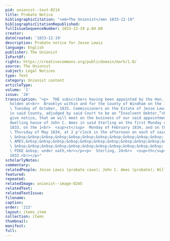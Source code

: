 ```yaml
---
pid: unionist--text-0214
title: Probate Notice
bibliographicCitation: "<em>The Unionist</em> 1833-12-19"
bibliographicCitationRepublished: 
fullIssueSequenceNumber: 1833-12-19 p.04.60
creator: 
dateCreated: '1833-12-19'
description: Probate notice for Jesse Lewis
language: English
publisher: The Unionist
IsPartOf: 
rights: https://creativecommons.org/publicdomain/mark/1.0/
source: The Unionist
subject: Legal Notices
type: Text
category: Unionist content
articleType: 
volume: '1'
issue: '20'
transcription: "<p>  THE subscribers having been appointed by the Hon. Superior Court
  holden at<br>  Brooklyn within and for the County of Windham on the 1<br>  <sup>st</sup>
  \ Tuesday of October, 1833. Commissioners on the Estate of Jesse Lewis of<br>  Sterling
  in said County, adjudged by said Court to be an “Insolvent Debtor,”<br>  hereby
  give notice, that we will meet on the business of our said appointment<br>  at the
  dwelling house of John C. Ames in said Sterling on the first Monday of<br>  December
  1833, on the 1<br>  <sup>st</sup>  Monday of February 1834, and on the 1<br>  <sup>st</sup>
  \ Thursday of May 1834, at 2 p’clock in the afternoon on each of said days.<br></p><p>
  \ &nbsp;&nbsp;&nbsp;&nbsp;&nbsp;&nbsp;&nbsp;&nbsp;&nbsp;&nbsp;&nbsp; JOHN C.<br>
  \ AMES,&nbsp;&nbsp;&nbsp;&nbsp;&nbsp;&nbsp;&nbsp;&nbsp;&nbsp;&nbsp;&nbsp;<br>  Commissioners<br></p><p>
  \ &nbsp;&nbsp;&nbsp;&nbsp;&nbsp;&nbsp;&nbsp;&nbsp;&nbsp;&nbsp;&nbsp; WILLIAM<br>
  \ PIKE &nbsp; under oath,<br></p><p>  Sterling, 24<br>  <sup>th</sup>  October,
  1833.<br></p>"
scholarlyNotes: 
commentary: 
relatedPeople: Jesse Lewis (probate case); John C. Ames (probate); William Pike (probate)
featured: 
repeated: 
relatedImage: unionist--image-0245
relatedText: 
relatedTextIssue: 
filename: 
caption: 
order: '213'
layout: items_item
collection: items
thumbnail: 
manifest: 
full: 
---
```

